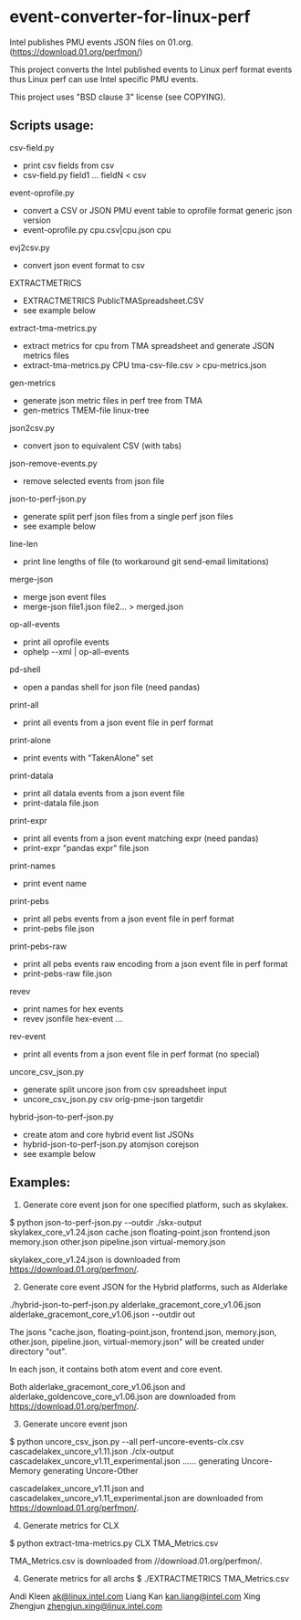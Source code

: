 # event-converter-for-linux-perf

Intel publishes PMU events JSON files on 01.org.
(https://download.01.org/perfmon/)

This project converts the Intel published events to Linux perf format
events thus Linux perf can use Intel specific PMU events.

This project uses "BSD clause 3" license (see COPYING).

Scripts usage:
--------------
csv-field.py
  - print csv fields from csv
  - csv-field.py field1 ... fieldN < csv

event-oprofile.py
  - convert a CSV or JSON PMU event table to oprofile format generic json version
  - event-oprofile.py cpu.csv|cpu.json cpu

evj2csv.py
  - convert json event format to csv

EXTRACTMETRICS
  - EXTRACTMETRICS PublicTMASpreadsheet.CSV
  - see example below

extract-tma-metrics.py
  - extract metrics for cpu from TMA spreadsheet and generate JSON metrics files
  - extract-tma-metrics.py CPU tma-csv-file.csv > cpu-metrics.json

gen-metrics
  - generate json metric files in perf tree from TMA
  - gen-metrics TMEM-file linux-tree

json2csv.py
  - convert json to equivalent CSV (with tabs)

json-remove-events.py
  - remove selected events from json file

json-to-perf-json.py
  - generate split perf json files from a single perf json files
  - see example below

line-len
  - print line lengths of file (to workaround git send-email limitations)

merge-json
  - merge json event files
  - merge-json file1.json file2... > merged.json

op-all-events
  - print all oprofile events
  - ophelp --xml | op-all-events

pd-shell
  - open a pandas shell for json file (need pandas)

print-all
  - print all events from a json event file in perf format

print-alone
  - print events with "TakenAlone" set

print-datala
  - print all datala events from a json event file
  - print-datala file.json

print-expr
  - print all events from a json event matching expr (need pandas)
  - print-expr "pandas expr" file.json

print-names
  - print event name

print-pebs
  - print all pebs events from a json event file in perf format
  - print-pebs file.json

print-pebs-raw
  - print all pebs events raw encoding from a json event file in perf format
  - print-pebs-raw file.json

revev
  - print names for hex events
  - revev jsonfile hex-event ...

rev-event
  - print all events from a json event file in perf format (no special)

uncore_csv_json.py
  - generate split uncore json from csv spreadsheet input
  - uncore_csv_json.py csv orig-pme-json targetdir

hybrid-json-to-perf-json.py
  - create atom and core hybrid event list JSONs
  - hybrid-json-to-perf-json.py atomjson corejson
  - see example below


Examples:
---------
1. Generate core event json for one specified platform, such as skylakex.

$ python json-to-perf-json.py --outdir ./skx-output skylakex_core_v1.24.json
cache.json
floating-point.json
frontend.json
memory.json
other.json
pipeline.json
virtual-memory.json

skylakex_core_v1.24.json is downloaded from https://download.01.org/perfmon/.

2. Generate core event JSON for the Hybrid platforms, such as Alderlake

./hybrid-json-to-perf-json.py alderlake_gracemont_core_v1.06.json alderlake_gracemont_core_v1.06.json --outdir out

The jsons "cache.json, floating-point.json, frontend.json, memory.json,
other.json, pipeline.json, virtual-memory.json" will be created under directory
"out".

In each json, it contains both atom event and core event.

Both alderlake_gracemont_core_v1.06.json and alderlake_goldencove_core_v1.06.json are
downloaded from https://download.01.org/perfmon/.

3. Generate uncore event json

$ python uncore_csv_json.py --all perf-uncore-events-clx.csv cascadelakex_uncore_v1.11.json ./clx-output cascadelakex_uncore_v1.11_experimental.json
......
generating Uncore-Memory
generating Uncore-Other

cascadelakex_uncore_v1.11.json and cascadelakex_uncore_v1.11_experimental.json
are downloaded from https://download.01.org/perfmon/.

4. Generate metrics for CLX

$ python extract-tma-metrics.py CLX TMA_Metrics.csv

TMA_Metrics.csv is downloaded from //download.01.org/perfmon/.

4. Generate metrics for all archs
$ ./EXTRACTMETRICS TMA_Metrics.csv

Andi Kleen <ak@linux.intel.com>
Liang Kan <kan.liang@intel.com>
Xing Zhengjun <zhengjun.xing@linux.intel.com>
